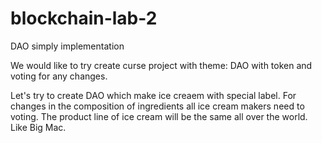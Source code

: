 # blockchain-lab-2
 DAO simply implementation
 
 We would like to try create curse project with theme: DAO with token and voting for any changes.
 
 Let's try to create DAO which make ice creaem with special label. For changes in the composition of ingredients all ice cream makers need to voting. The product line of ice cream will be the same all over the world. Like Big Mac.
